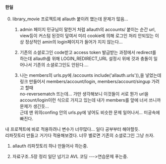#### 한일 


0. library_movie 프로젝트에 allauth 붙이려 했는데 문제가 많음...

   1) admin 페이지 민규님이 말한거 처럼 allauth의 accounts/ 붙이는 순간 
      url, view등이 커스텀 된것이 덮여서 미리 cookie에 의해 로그인 처리 안되있는 이상 정상적인 amin의 login페이지가 들어가 지지 않는다...

   2) 기존의 소셜로그인 code받고 access token 발급받는 과정에서 redirect를 하는데  allauth를 위해 LOGIN_REDIRECT_URL 설정시 위에 것과 충돌이 일어나서 기존의 소셜로그인도 안된다....

   3) 나는 members의 urls.py에  /accounts include('allauth.urls')),을 넣었는데  
      링크 만들어서 members/account/login, members/account/singup 가려고 할때  
     no-reversematch 뜨는데... 가만 생각해보니 이것들이 서로 뭔가 url을 account/login이런 식으로 가지고 있는데 내가 members를 앞에 너서 쓰니까 문제가 생긴듯...  
근데 맨 위의confing 안의 urls.py에 넣어도 비슷한 문제 일어나서... 미궁속에 빠진다.  


내 프로젝트에 바로 적용하려니 변수가 너무많다...
일다 공부부터 해야할듯.  
리파짓토리 만들고 거기다 적용해보겠다.
너무 별로면 기존의 소셜로그인 그냥 쓰자.  

1. allauth 리파짓토리 하나 만들어사 하는중.   

2. 자료구조..5장 정리 일단 넘기고 
   AVL 코딩 --->연습문제 푸는중. 
